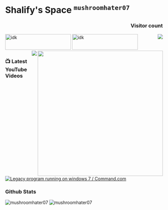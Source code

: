 # **Shalify**'s Space  <sup>`mushroomhater07`</sup>


<h3 align="right">Visitor count</h3>
<img align="right" src="https://profile-counter.glitch.me/mushroomhater07/count.svg" />
<a href="https://www.buymeacoffee.com/idk"><img alt="idk" height="50" src="https://cdn.buymeacoffee.com/buttons/v2/default-yellow.png" width="210" /></a>
<a href="https://ko-fi.com/idk"><img alt="idk" height="50" src="https://cdn.ko-fi.com/cdn/kofi3.png?v=3" width="210" /></a>


<img align="right" src="https://raw.githubusercontent.com/sagar-viradiya/sagar-viradiya/master/resources/banner.png" width="400px"/>
<a href="https://www.youtube.com/channel/UCjEmFOU-tx1TJpxln4aZD5g?sub_confirmation=1"><img align="right" src="https://custom-icon-badges.demolab.com/badge/-Subscribe%20For%20More-red?style=for-the-badge&logo=video&logoColor=white" /></a>
<h3> 📺 Latest YouTube Videos  </h3>

<br>
<!-- BEGIN YOUTUBE-CARDS -->
<a href="https://www.youtube.com/watch?v=HvvjLYtmNUg"><img src="https://ytcards.demolab.com/?id=HvvjLYtmNUg&title=Legacy+program+running+on+windows+7+%2F+Command.com&lang=en&timestamp=1618585213&background_color=%230d1117&title_color=%23ffffff&stats_color=%23dedede&max_title_lines=1&width=250&border_radius=5&duration=1529" alt="Legacy program running on windows 7 / Command.com" title="Legacy program running on windows 7 / Command.com"></a>

<!-- END YOUTUBE-CARDS -->

### Github Stats
<p>
  <img alt="mushroomhater07" src="https://github-readme-streak-stats.herokuapp.com/?user=mushroomhater07&theme=highcontrast" />
  <!--    <img alt="mushroomhater07" src="https://github-readme-stats.vercel.app/api?username=mushroomhater07&show_icons=true&theme=highcontrast&rank_icon=github&include_all_commits=true&show=reviews,discussions_started,discussions_answered,prs_merged,prs_merged_percentage"&lt;!&ndash;    &hide=stars,commits,prs,issues,contribs&ndash;&gt; />-->
  <img alt="mushroomhater07" src="https://github-readme-stats.vercel.app/api/top-langs?username=mushroomhater07&show_icons=true&locale=en&layout=compact&size_weight=0.5&count_weight=0.5&hide=c%2B%2B,c,shaderlab&theme=highcontrast&langs_count=8" />
</p>
